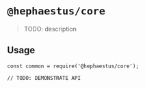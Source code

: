 # `@hephaestus/core`

> TODO: description

## Usage

```
const common = require('@hephaestus/core');

// TODO: DEMONSTRATE API
```

